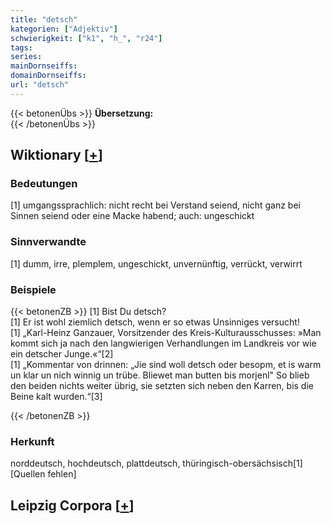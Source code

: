 ```yaml
---
title: "detsch"
kategorien: ["Adjektiv"]
schwierigkeit: ["k1", "h_", "r24"]
tags:
series:
mainDornseiffs:
domainDornseiffs:
url: "detsch"
---
```


{{< betonenÜbs >}}
**Übersetzung:**  
{{< /betonenÜbs >}}

## Wiktionary [[+](https://de.wiktionary.org/wiki/detsch)]

### Bedeutungen
[1] umgangssprachlich: nicht recht bei Verstand seiend, nicht ganz bei Sinnen seiend oder eine Macke habend; auch: ungeschickt  

### Sinnverwandte
[1] dumm, irre, plemplem, ungeschickt, unvernünftig, verrückt, verwirrt  

### Beispiele
{{< betonenZB >}}
[1] Bist Du detsch?  
[1] Er ist wohl ziemlich detsch, wenn er so etwas Unsinniges versucht!  
[1] „Karl-Heinz Ganzauer, Vorsitzender des Kreis-Kulturausschusses: »Man kommt sich ja nach den langwierigen Verhandlungen im Landkreis vor wie ein detscher Junge.«“[2]  
[1] „Kommentar von drinnen: „Jie sind woll detsch oder besopm, et is warm un klar un nich winnig un trübe. Bliewet man butten bis morjenl" So blieb den beiden nichts weiter übrig, sie setzten sich neben den Karren, bis die Beine kalt wurden.“[3]  

{{< /betonenZB >}}
### Herkunft
norddeutsch, hochdeutsch, plattdeutsch, thüringisch-obersächsisch[1][Quellen fehlen]  


## Leipzig Corpora [[+](https://corpora.uni-leipzig.de/en/res?word=detsch&corpusId=deu_newscrawl-public_2018)]

